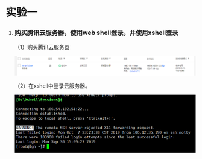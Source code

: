 # 实验一

1. ### 购买腾讯云服务器，使用web shell登录，并使用xshell登录

   （1）购买腾讯云服务器
   
   ![](./images/购买服务器.png)
   
   （2）在xshell中登录云服务器。
   
   ![](./images/xshall登陆.png)